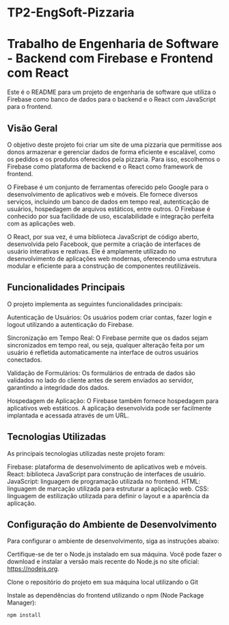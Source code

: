 # TP2-EngSoft-Pizzaria

# Trabalho de Engenharia de Software - Backend com Firebase e Frontend com React
Este é o README para um projeto de engenharia de software que utiliza o Firebase como banco de dados para o backend e o React com JavaScript para o frontend.

## Visão Geral
O objetivo deste projeto foi criar um site de uma pizzaria que permitisse aos donos armazenar e gerenciar dados de forma eficiente e escalável, como os pedidos e os produtos oferecidos pela pizzaria. Para isso, escolhemos o Firebase como plataforma de backend e o React como framework de frontend.

O Firebase é um conjunto de ferramentas oferecido pelo Google para o desenvolvimento de aplicativos web e móveis. Ele fornece diversos serviços, incluindo um banco de dados em tempo real, autenticação de usuários, hospedagem de arquivos estáticos, entre outros. O Firebase é conhecido por sua facilidade de uso, escalabilidade e integração perfeita com as aplicações web.

O React, por sua vez, é uma biblioteca JavaScript de código aberto, desenvolvida pelo Facebook, que permite a criação de interfaces de usuário interativas e reativas. Ele é amplamente utilizado no desenvolvimento de aplicações web modernas, oferecendo uma estrutura modular e eficiente para a construção de componentes reutilizáveis.

## Funcionalidades Principais
O projeto implementa as seguintes funcionalidades principais:

Autenticação de Usuários: Os usuários podem criar contas, fazer login e logout utilizando a autenticação do Firebase.

Sincronização em Tempo Real: O Firebase permite que os dados sejam sincronizados em tempo real, ou seja, qualquer alteração feita por um usuário é refletida automaticamente na interface de outros usuários conectados.

Validação de Formulários: Os formulários de entrada de dados são validados no lado do cliente antes de serem enviados ao servidor, garantindo a integridade dos dados.

Hospedagem de Aplicação: O Firebase também fornece hospedagem para aplicativos web estáticos. A aplicação desenvolvida pode ser facilmente implantada e acessada através de um URL.

## Tecnologias Utilizadas
As principais tecnologias utilizadas neste projeto foram:

Firebase: plataforma de desenvolvimento de aplicativos web e móveis.
React: biblioteca JavaScript para construção de interfaces de usuário.
JavaScript: linguagem de programação utilizada no frontend.
HTML: linguagem de marcação utilizada para estruturar a aplicação web.
CSS: linguagem de estilização utilizada para definir o layout e a aparência da aplicação.


## Configuração do Ambiente de Desenvolvimento

Para configurar o ambiente de desenvolvimento, siga as instruções abaixo:

Certifique-se de ter o Node.js instalado em sua máquina. Você pode fazer o download e instalar a versão mais recente do Node.js no site oficial: https://nodejs.org.

Clone o repositório do projeto em sua máquina local utilizando o Git

Instale as dependências do frontend utilizando o npm (Node Package Manager):

```npm install```
